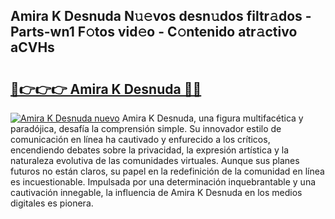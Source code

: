 ## Amira K Desnuda N𝚞𝚎vos desn𝚞dos filtr𝚊dos - Parts-wn1 F𝚘tos vid𝚎o - C𝚘ntenido atr𝚊ctivo aCVHs

# <h2><a href="http://mb1dkb.tromn.icu/?c=Amira+K+Desnuda">🔗👉👉👉 Amira K Desnuda 🔗🔗</a></h2>

[![Amira K Desnuda nuevo](https://i.imgur.com/pEAQMta.gif)](http://mb1dkb.tromn.icu/?c=Amira+K+Desnuda)
Amira K Desnuda, una figura multifacética y paradójica, desafía la comprensión simple. Su innovador estilo de comunicación en línea ha cautivado y enfurecido a los críticos, encendiendo debates sobre la privacidad, la expresión artística y la naturaleza evolutiva de las comunidades virtuales. Aunque sus planes futuros no están claros, su papel en la redefinición de la comunidad en línea es incuestionable. Impulsada por una determinación inquebrantable y una cautivación innegable, la influencia de Amira K Desnuda en los medios digitales es pionera.
